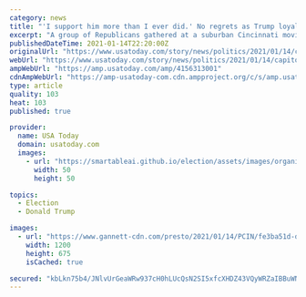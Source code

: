 ```yaml
---
category: news
title: "'I support him more than I ever did.' No regrets as Trump loyalists gather at Ohio movie theater to discuss Jan. 6"
excerpt: "A group of Republicans gathered at a suburban Cincinnati movie theater to hear firsthand from six Trump loyalists who attended the Jan. 6 rally."
publishedDateTime: 2021-01-14T22:20:00Z
originalUrl: "https://www.usatoday.com/story/news/politics/2021/01/14/capitol-riot-trump-loyalists-ohio-relive-jan-6-no-regrets/4156313001/"
webUrl: "https://www.usatoday.com/story/news/politics/2021/01/14/capitol-riot-trump-loyalists-ohio-relive-jan-6-no-regrets/4156313001/"
ampWebUrl: "https://amp.usatoday.com/amp/4156313001"
cdnAmpWebUrl: "https://amp-usatoday-com.cdn.ampproject.org/c/s/amp.usatoday.com/amp/4156313001"
type: article
quality: 103
heat: 103
published: true

provider:
  name: USA Today
  domain: usatoday.com
  images:
    - url: "https://smartableai.github.io/election/assets/images/organizations/usatoday.com-50x50.jpg"
      width: 50
      height: 50

topics:
  - Election
  - Donald Trump

images:
  - url: "https://www.gannett-cdn.com/presto/2021/01/14/PCIN/fe3ba51d-da5e-456a-b04c-8073d2f33284-trump_clermont_poll.jpg?auto=webp&crop=4031,2268,x0,y373&format=pjpg&width=1200"
    width: 1200
    height: 675
    isCached: true

secured: "kbLkn75b4/JNlvUrGeaWRw937cH0hLUcQsN2SI5xfcXHDZ43VQyWRZaIBBuWNN5i2ub2s/GXh60Xb7EBov0o18JVjpvs9z9fV+at025jgh1yFMwFKWuO/bKP8p0DzvmM1AqIMjB9b5cuXLkxT7ITLLuDK8VT9KJFxtXId+0fkcB2FFOz579ylRKZk2VGdAFD5Lk1dS+Y4P2HngZnxq0YJK187QZbTGZtk0b6JHKJ2iS7ke7rUhq/xuoY3TpfcGG/w1tP9NGyMSrYCxpoG+HQTcWupKWkgXO2TJn3mZDMSNnZtEj2xr6X2oi82zRvLWqZJtIIvDUPlp2x/f1c/kfP+i+QRGQqnFSoFCyV0zT8JQI=;oqB6eRv4woTdfINmMbaV9A=="
---
```


